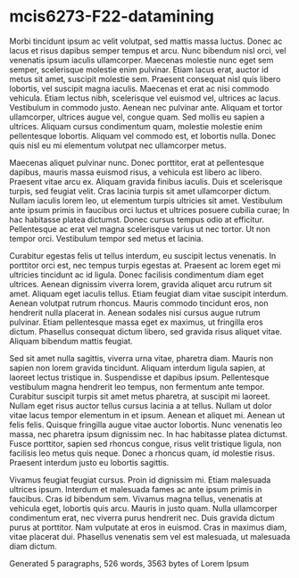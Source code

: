 # mcis6273-F22-datamining

Morbi tincidunt ipsum ac velit volutpat, sed mattis massa luctus. Donec ac lacus et risus dapibus semper tempus et arcu. Nunc bibendum nisl orci, vel venenatis ipsum iaculis ullamcorper. Maecenas molestie nunc eget sem semper, scelerisque molestie enim pulvinar. Etiam lacus erat, auctor id metus sit amet, suscipit molestie sem. Praesent consequat nisl quis libero lobortis, vel suscipit magna iaculis. Maecenas et erat ac nisi commodo vehicula. Etiam lectus nibh, scelerisque vel euismod vel, ultrices ac lacus. Vestibulum in commodo justo. Aenean nec pulvinar ante. Aliquam et tortor ullamcorper, ultrices augue vel, congue quam. Sed mollis eu sapien a ultrices. Aliquam cursus condimentum quam, molestie molestie enim pellentesque lobortis. Aliquam vel commodo est, et lobortis nulla. Donec quis nisl eu mi elementum volutpat nec ullamcorper metus.

Maecenas aliquet pulvinar nunc. Donec porttitor, erat at pellentesque dapibus, mauris massa euismod risus, a vehicula est libero ac libero. Praesent vitae arcu ex. Aliquam gravida finibus iaculis. Duis et scelerisque turpis, sed feugiat velit. Cras lacinia turpis sit amet ullamcorper dictum. Nullam iaculis lorem leo, ut elementum turpis ultricies sit amet. Vestibulum ante ipsum primis in faucibus orci luctus et ultrices posuere cubilia curae; In hac habitasse platea dictumst. Donec cursus tempus odio at efficitur. Pellentesque ac erat vel magna scelerisque varius ut nec tortor. Ut non tempor orci. Vestibulum tempor sed metus et lacinia.

Curabitur egestas felis ut tellus interdum, eu suscipit lectus venenatis. In porttitor orci est, nec tempus turpis egestas at. Praesent ac lorem eget mi ultricies tincidunt ac id ligula. Donec facilisis condimentum diam eget ultrices. Aenean dignissim viverra lorem, gravida aliquet arcu rutrum sit amet. Aliquam eget iaculis tellus. Etiam feugiat diam vitae suscipit interdum. Aenean volutpat rutrum rhoncus. Mauris commodo tincidunt eros, non hendrerit nulla placerat in. Aenean sodales nisi cursus augue rutrum pulvinar. Etiam pellentesque massa eget ex maximus, ut fringilla eros dictum. Phasellus consequat dictum libero, sed gravida risus aliquet vitae. Aliquam bibendum mattis feugiat.

Sed sit amet nulla sagittis, viverra urna vitae, pharetra diam. Mauris non sapien non lorem gravida tincidunt. Aliquam interdum ligula sapien, at laoreet lectus tristique in. Suspendisse et dapibus ipsum. Pellentesque vestibulum magna hendrerit leo tempus, non fermentum ante tempor. Curabitur suscipit turpis sit amet metus pharetra, at suscipit mi laoreet. Nullam eget risus auctor tellus cursus lacinia a at tellus. Nullam ut dolor vitae lacus tempor elementum in et ipsum. Aenean et aliquet mi. Aenean ut felis felis. Quisque fringilla augue vitae auctor lobortis. Nunc venenatis leo massa, nec pharetra ipsum dignissim nec. In hac habitasse platea dictumst. Fusce porttitor, sapien sed rhoncus congue, risus velit tristique ligula, non facilisis leo metus quis neque. Donec a rhoncus quam, id molestie risus. Praesent interdum justo eu lobortis sagittis.

Vivamus feugiat feugiat cursus. Proin id dignissim mi. Etiam malesuada ultrices ipsum. Interdum et malesuada fames ac ante ipsum primis in faucibus. Cras id bibendum sem. Vivamus magna tellus, venenatis at vehicula eget, lobortis quis arcu. Mauris in justo quam. Nulla ullamcorper condimentum erat, nec viverra purus hendrerit nec. Duis gravida dictum purus at porttitor. Nam vulputate at eros in euismod. Cras in maximus diam, vitae placerat dui. Phasellus venenatis sem vel est malesuada, ut malesuada diam dictum.

Generated 5 paragraphs, 526 words, 3563 bytes of Lorem Ipsum

